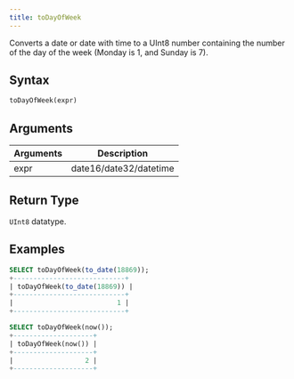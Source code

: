 ```yaml
---
title: toDayOfWeek
---
```


Converts a date or date with time to a UInt8 number containing the number of the day of the week (Monday is 1, and Sunday is 7).

## Syntax

```sql
toDayOfWeek(expr)
```

## Arguments

| Arguments   | Description |
| ----------- | ----------- |
| expr | date16/date32/datetime |

## Return Type
`UInt8` datatype.

## Examples

```sql
SELECT toDayOfWeek(to_date(18869));
+----------------------------+
| toDayOfWeek(to_date(18869)) |
+----------------------------+
|                          1 |
+----------------------------+

SELECT toDayOfWeek(now());
+--------------------+
| toDayOfWeek(now()) |
+--------------------+
|                  2 |
+--------------------+
```
